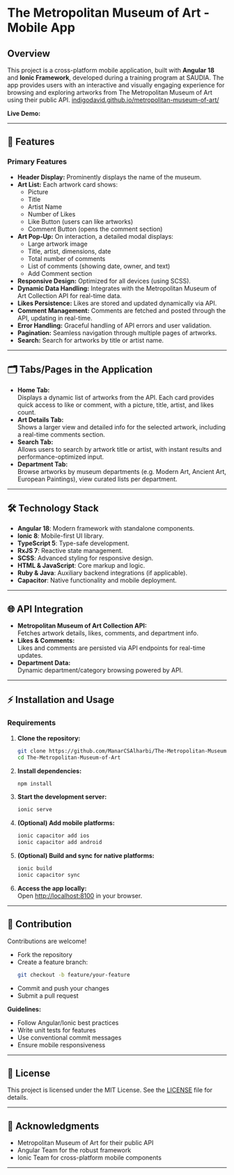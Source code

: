 # The Metropolitan Museum of Art - Mobile App

## Overview

This project is a cross-platform mobile application, built with **Angular 18** and **Ionic Framework**, developed during a training program at SAUDIA. The app provides users with an interactive and visually engaging experience for browsing and exploring artworks from The Metropolitan Museum of Art using their public API. [indigodavid.github.io/metropolitan-museum-of-art/](https://indigodavid.github.io/metropolitan-museum-of-art/)

**Live Demo:** 

---

## 🚀 Features

### Primary Features

- **Header Display:** Prominently displays the name of the museum.
- **Art List:** Each artwork card shows:
  - Picture
  - Title
  - Artist Name
  - Number of Likes
  - Like Button (users can like artworks)
  - Comment Button (opens the comment section)
- **Art Pop-Up:** On interaction, a detailed modal displays:
  - Large artwork image
  - Title, artist, dimensions, date
  - Total number of comments
  - List of comments (showing date, owner, and text)
  - Add Comment section
- **Responsive Design:** Optimized for all devices (using SCSS).
- **Dynamic Data Handling:** Integrates with the Metropolitan Museum of Art Collection API for real-time data.
- **Likes Persistence:** Likes are stored and updated dynamically via API.
- **Comment Management:** Comments are fetched and posted through the API, updating in real-time.
- **Error Handling:** Graceful handling of API errors and user validation.
- **Pagination:** Seamless navigation through multiple pages of artworks.
- **Search:** Search for artworks by title or artist name.

---

## 🗂 Tabs/Pages in the Application

- **Home Tab:**  
  Displays a dynamic list of artworks from the API. Each card provides quick access to like or comment, with a picture, title, artist, and likes count.
- **Art Details Tab:**  
  Shows a larger view and detailed info for the selected artwork, including a real-time comments section.
- **Search Tab:**  
  Allows users to search by artwork title or artist, with instant results and performance-optimized input.
- **Department Tab:**  
  Browse artworks by museum departments (e.g. Modern Art, Ancient Art, European Paintings), view curated lists per department.

---

## 🛠 Technology Stack

- **Angular 18**: Modern framework with standalone components.
- **Ionic 8**: Mobile-first UI library.
- **TypeScript 5**: Type-safe development.
- **RxJS 7**: Reactive state management.
- **SCSS**: Advanced styling for responsive design.
- **HTML & JavaScript**: Core markup and logic.
- **Ruby & Java**: Auxiliary backend integrations (if applicable).
- **Capacitor**: Native functionality and mobile deployment.

---

## 🌐 API Integration

- **Metropolitan Museum of Art Collection API:**  
  Fetches artwork details, likes, comments, and department info.
- **Likes & Comments:**  
  Likes and comments are persisted via API endpoints for real-time updates.
- **Department Data:**  
  Dynamic department/category browsing powered by API.

---

## ⚡ Installation and Usage

### Requirements

1. **Clone the repository:**
   ```bash
   git clone https://github.com/ManarCSAlharbi/The-Metropolitan-Museum-of-Art.git
   cd The-Metropolitan-Museum-of-Art
   ```
2. **Install dependencies:**
   ```bash
   npm install
   ```
3. **Start the development server:**
   ```bash
   ionic serve
   ```
4. **(Optional) Add mobile platforms:**
   ```bash
   ionic capacitor add ios
   ionic capacitor add android
   ```
5. **(Optional) Build and sync for native platforms:**
   ```bash
   ionic build
   ionic capacitor sync
   ```
6. **Access the app locally:**  
   Open [http://localhost:8100](http://localhost:8100) in your browser.

---

## 🤝 Contribution

Contributions are welcome!
- Fork the repository
- Create a feature branch:  
  ```bash
  git checkout -b feature/your-feature
  ```
- Commit and push your changes
- Submit a pull request

**Guidelines:**
- Follow Angular/Ionic best practices
- Write unit tests for features
- Use conventional commit messages
- Ensure mobile responsiveness

---

## 📄 License

This project is licensed under the MIT License. See the [LICENSE](LICENSE) file for details.

---

## 🙏 Acknowledgments

- Metropolitan Museum of Art for their public API
- Angular Team for the robust framework
- Ionic Team for cross-platform mobile components

---

